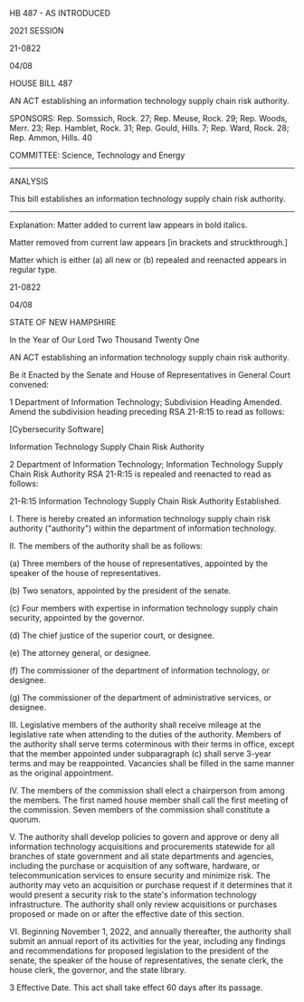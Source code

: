  HB 487 - AS INTRODUCED

 

 

2021 SESSION

 21-0822

 04/08

 

HOUSE BILL 487

 

AN ACT establishing an information technology supply chain risk authority.

 

SPONSORS: Rep. Somssich, Rock. 27; Rep. Meuse, Rock. 29; Rep. Woods, Merr. 23; Rep. Hamblet, Rock. 31; Rep. Gould, Hills. 7; Rep. Ward, Rock. 28; Rep. Ammon, Hills. 40

 

COMMITTEE: Science, Technology and Energy

 

-----------------------------------------------------------------

 

ANALYSIS

 

 This bill establishes an information technology supply chain risk authority.

 

- - - - - - - - - - - - - - - - - - - - - - - - - - - - - - - - - - - - - - - - - - - - - - - - - - - - - - - - - - - - - - - - - - - - - - - - - - - 

 

Explanation: Matter added to current law appears in bold italics.

 Matter removed from current law appears [in brackets and struckthrough.]

 Matter which is either (a) all new or (b) repealed and reenacted appears in regular type.

 21-0822

 04/08

 

STATE OF NEW HAMPSHIRE

 

In the Year of Our Lord Two Thousand Twenty One

 

AN ACT establishing an information technology supply chain risk authority.

 

Be it Enacted by the Senate and House of Representatives in General Court convened:

 

 1 Department of Information Technology; Subdivision Heading Amended. Amend the subdivision heading preceding RSA 21-R:15 to read as follows:

[Cybersecurity Software]

Information Technology Supply Chain Risk Authority

 2 Department of Information Technology; Information Technology Supply Chain Risk Authority RSA 21-R:15 is repealed and reenacted to read as follows:

 21-R:15 Information Technology Supply Chain Risk Authority Established.

 I. There is hereby created an information technology supply chain risk authority ("authority") within the department of information technology. 

 II. The members of the authority shall be as follows:

 (a) Three members of the house of representatives, appointed by the speaker of the house of representatives.

 (b) Two senators, appointed by the president of the senate.

 (c) Four members with expertise in information technology supply chain security, appointed by the governor.

 (d) The chief justice of the superior court, or designee.

 (e) The attorney general, or designee.

 (f) The commissioner of the department of information technology, or designee.

 (g) The commissioner of the department of administrative services, or designee.

 III. Legislative members of the authority shall receive mileage at the legislative rate when attending to the duties of the authority. Members of the authority shall serve terms coterminous with their terms in office, except that the member appointed under subparagraph (c) shall serve 3-year terms and may be reappointed. Vacancies shall be filled in the same manner as the original appointment. 

 IV. The members of the commission shall elect a chairperson from among the members. The first named house member shall call the first meeting of the commission. Seven members of the commission shall constitute a quorum. 

 V. The authority shall develop policies to govern and approve or deny all information technology acquisitions and procurements statewide for all branches of state government and all state departments and agencies, including the purchase or acquisition of any software, hardware, or telecommunication services to ensure security and minimize risk. The authority may veto an acquisition or purchase request if it determines that it would present a security risk to the state's information technology infrastructure. The authority shall only review acquisitions or purchases proposed or made on or after the effective date of this section.

 VI. Beginning November 1, 2022, and annually thereafter, the authority shall submit an annual report of its activities for the year, including any findings and recommendations for proposed legislation to the president of the senate, the speaker of the house of representatives, the senate clerk, the house clerk, the governor, and the state library. 

 3 Effective Date. This act shall take effect 60 days after its passage.

